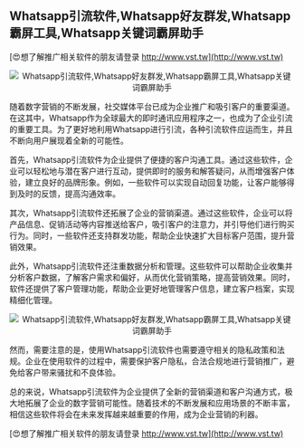 ## **Whatsapp引流软件,Whatsapp好友群发,Whatsapp霸屏工具,Whatsapp关键词霸屏助手**

[😍想了解推广相关软件的朋友请登录 http://www.vst.tw](http://www.vst.tw)

 <center><img src="https://vst.tw/MP4/tuiguang/png/2.png" alt="Whatsapp引流软件,Whatsapp好友群发,Whatsapp霸屏工具,Whatsapp关键词霸屏助手"></center>

随着数字营销的不断发展，社交媒体平台已成为企业推广和吸引客户的重要渠道。在这其中，Whatsapp作为全球最大的即时通讯应用程序之一，也成为了企业引流的重要工具。为了更好地利用Whatsapp进行引流，各种引流软件应运而生，并且不断向用户展现着全新的可能性。

首先，Whatsapp引流软件为企业提供了便捷的客户沟通工具。通过这些软件，企业可以轻松地与潜在客户进行互动，提供即时的服务和解答疑问，从而增强客户体验，建立良好的品牌形象。例如，一些软件可以实现自动回复功能，让客户能够得到及时的反馈，提高沟通效率。

其次，Whatsapp引流软件还拓展了企业的营销渠道。通过这些软件，企业可以将产品信息、促销活动等内容推送给客户，吸引客户的注意力，并引导他们进行购买行为。同时，一些软件还支持群发功能，帮助企业快速扩大目标客户范围，提升营销效果。

此外，Whatsapp引流软件还注重数据分析和管理。这些软件可以帮助企业收集并分析客户数据，了解客户需求和偏好，从而优化营销策略，提高营销效果。同时，软件还提供了客户管理功能，帮助企业更好地管理客户信息，建立客户档案，实现精细化管理。

 <center><img src="https://vst.tw/MP4/tuiguang/png/0.png" alt="Whatsapp引流软件,Whatsapp好友群发,Whatsapp霸屏工具,Whatsapp关键词霸屏助手"></center>

然而，需要注意的是，使用Whatsapp引流软件也需要遵守相关的隐私政策和法规。企业在使用软件的过程中，需要保护客户隐私，合法合规地进行营销推广，避免给客户带来骚扰和不良体验。

总的来说，Whatsapp引流软件为企业提供了全新的营销渠道和客户沟通方式，极大地拓展了企业的数字营销可能性。随着技术的不断发展和应用场景的不断丰富，相信这些软件将会在未来发挥越来越重要的作用，成为企业营销的利器。

[😍想了解推广相关软件的朋友请登录 http://www.vst.tw](http://www.vst.tw)



